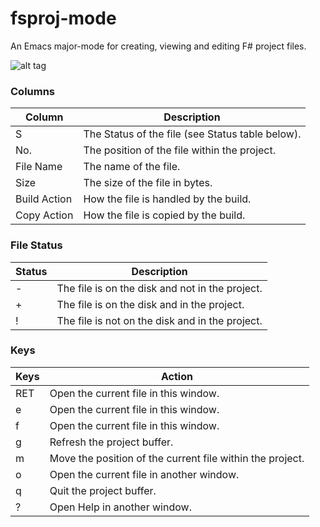 # fsproj-mode

An Emacs major-mode for creating, viewing and editing F# project files.

![alt tag](https://raw.github.com/simontcousins/fsproj-mode/master/screen-shot.png)

### Columns

Column | Description
------ | -----------
S | The Status of the file (see Status table below).
No. | The position of the file within the project.
File Name | The name of the file.
Size | The size of the file in bytes.
Build Action | How the file is handled by the build.
Copy Action | How the file is copied by the build.


### File Status

Status | Description
------ | -----------
- | The file is on the disk and not in the project.
+ | The file is on the disk and in the project.
! | The file is not on the disk and in the project.

### Keys

Keys | Action
---- | ------
RET | Open the current file in this window.
e | Open the current file in this window.
f | Open the current file in this window.
g | Refresh the project buffer.
m | Move the position of the current file within the project.
o | Open the current file in another window.
q | Quit the project buffer.
? | Open Help in another window.
